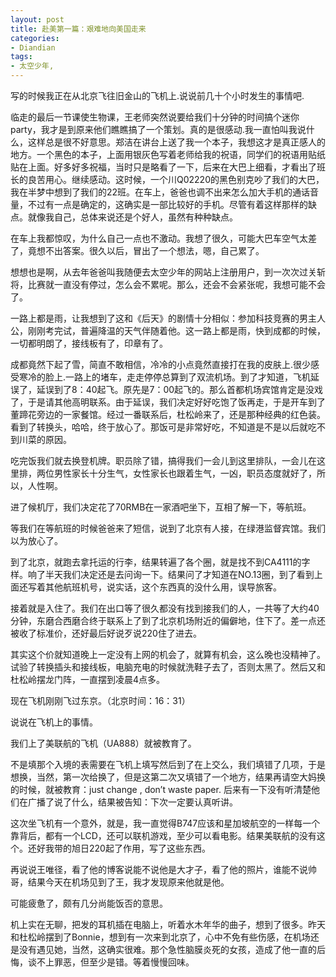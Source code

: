 ```yaml
---
layout: post
title: 赴美第一篇：艰难地向美国走来
categories:
- Diandian
tags:
- 太空少年, 
---
```

<p>写的时候我正在从北京飞往旧金山的飞机上.说说前几十个小时发生的事情吧.</p>
<p>临走的最后一节课使生物课，王老师突然说要给我们十分钟的时间搞个迷你party，我才是到原来他们瞧瞧搞了一个策划。真的是很感动.我一直怕叫我说什么，这样总是很不好意思。郑洁在讲台上送了我一个本子，我想这才是真正感人的地方。一个黑色的本子，上面用银灰色写着老师给我的祝语，同学们的祝语用贴纸贴在上面。好多好多祝福，当时只是略看了一下，后来在大巴上细看，才看出了班长的良苦用心。继续感动。这时候，一个川Q02220的黑色别克吵了我们的大巴，我在半梦中想到了我们的22班。在车上，爸爸也调不出来怎么加大手机的通话音量，不过有一点是确定的，这确实是一部比较好的手机。尽管有着这样那样的缺点。就像我自己，总体来说还是个好人，虽然有种种缺点。</p>
<p>在车上我都惊叹，为什么自己一点也不激动。我想了很久，可能大巴车空气太差了，竟想不出答案。很久以后，冒出了一个想法，嗯，自己累了。</p>
<p>想想也是啊，从去年爸爸叫我随便去太空少年的网站上注册用户，到一次次过关斩将，比赛就一直没有停过，怎么会不累呢。那么，还会不会紧张呢，我想可能不会了。</p>
<p>一路上都是雨，让我想到了这和《后天》的剧情十分相似：参加科技竞赛的男主人公，刚刚考完试，普遍降温的天气伴随着他。这一路上都是雨，快到成都的时候，一切都明朗了，接线板有了，印章有了。</p>
<p>成都竟然下起了雪，简直不敢相信，冷冷的小点竟然直接打在我的皮肤上.很少感受寒冷的脸上.一路上的堵车，走走停停总算到了双流机场。到了才知道，飞机延误了，延误到了8：40起飞。原先是7：00起飞的。那么首都机场宾馆肯定是没戏了，于是请其他高明联系。由于延误，我们决定好好吃饱了饭再走，于是开车到了董蹄花旁边的一家餐馆。经过一番联系后，杜松岭来了，还是那种经典的红色装。看到了转换头，哈哈，终于放心了。那饭可是非常好吃，不知道是不是以后就吃不到川菜的原因。</p>
<p>吃完饭我们就去换登机牌。职员除了错，搞得我们一会儿到这里排队，一会儿在这里排，两位男性家长十分生气，女性家长也跟着生气，一凶，职员态度就好了，所以，人性啊。</p>
<p>进了候机厅，我们决定花了70RMB在一家酒吧坐下，互相了解一下，等航班。</p>
<p>等我们在等航班的时候爸爸来了短信，说到了北京有人接，在绿港监督宾馆。我们以为放心了。</p>
<p>到了北京，就跑去拿托运的行李，结果转遍了各个圈，就是找不到CA4111的字样。响了半天我们决定还是去问询一下。结果问了才知道在NO.13圈，到了看到上面还写着其他航班机号，说实话，这个东西真的没什么用，误导旅客。</p>
<p> 接着就是入住了。我们在出口等了很久都没有找到接我们的人，一共等了大约40分钟，东磨合西磨合终于联系上了到了北京机场附近的偏僻地，住下了。差一点还被收了标准价，还好最后好说歹说220住了进去。</p>
<p>其实这个价就知道晚上一定没有上网的机会了，就算有机会，这么晚也没精神了。试验了转换插头和接线板，电脑充电的时候就洗鞋子去了，否则太黑了。然后又和杜松岭摆龙门阵，一直摆到凌晨4点多。</p>
<p>现在飞机刚刚飞过东京。（北京时间：16：31）</p>
<p>说说在飞机上的事情。</p>
<p>我们上了美联航的飞机（UA888）就被教育了。</p>
<p>不是填那个入境的表需要在飞机上填写然后到了在上交么，我们填错了几项，于是想换，当然，第一次给换了，但是这第二次又填错了一个地方，结果再请空大妈换的时候，就被教育：just change , don’t waste paper. 后来有一下没有听清楚他们在广播了说了什么，结果被告知：下次一定要认真听讲。</p>
<p>这次坐飞机有一个意外，就是，我一直觉得B747应该和星加坡航空的一样每一个靠背后，都有一个LCD，还可以联机游戏，至少可以看电影。结果美联航的没有这个。还好我带的旭日220起了作用，写了这些东西。</p>
<p>再说说王唯径，看了他的博客说能不说他是大才子，看了他的照片，谁能不说帅哥，结果今天在机场见到了王，我才发现原来他就是他。</p>
<p>可能疲惫了，颇有几分尚能饭否的意思。</p>
<p>机上实在无聊，把发的耳机插在电脑上，听着水木年华的曲子，想到了很多。昨天和杜松岭摆到了Bonnie，想到有一次来到北京了，心中不免有些伤感，在机场还是没有遇见她，当然，这确实很难。那个急性脑膜炎死的女孩，造成了他一直的后悔，谈不上罪恶，但至少是错。等着慢慢回味。</p>
